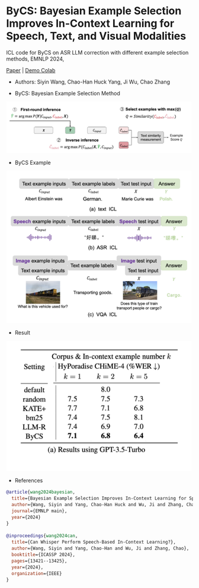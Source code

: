 # ByCS: Bayesian Example Selection Improves In-Context Learning for Speech, Text, and Visual Modalities

ICL code for ByCS on ASR LLM correction with different example selection methods, EMNLP 2024, 

[Paper](https://arxiv.org/pdf/2404.14716) | [Demo Colab](https://colab.research.google.com/drive/1AXKFr1OFqfeB2Jy4w2ipaNdxaNJujOhd?usp=sharing)

- Authors: Siyin Wang, Chao-Han Huck Yang, Ji Wu, Chao Zhang

- ByCS: Bayesian Example Selection Method
  
<img src="https://github.com/chan-ming/Hyporadise-icl/blob/main/real-bycs.png" width="500">

- ByCS Example

<img src="https://github.com/chan-ming/Hyporadise-icl/blob/main/setup.png" width="500">


- Result

<img src="https://github.com/chan-ming/Hyporadise-icl/blob/main/hypo-baseline.png" width="500">


- References

```bib
@article{wang2024bayesian,
  title={Bayesian Example Selection Improves In-Context Learning for Speech, Text, and Visual Modalities},
  author={Wang, Siyin and Yang, Chao-Han Huck and Wu, Ji and Zhang, Chao},
  journal={EMNLP main},
  year={2024}
}

@inproceedings{wang2024can,
  title={Can Whisper Perform Speech-Based In-Context Learning?},
  author={Wang, Siyin and Yang, Chao-Han and Wu, Ji and Zhang, Chao},
  booktitle={ICASSP 2024},
  pages={13421--13425},
  year={2024},
  organization={IEEE}
}
```
